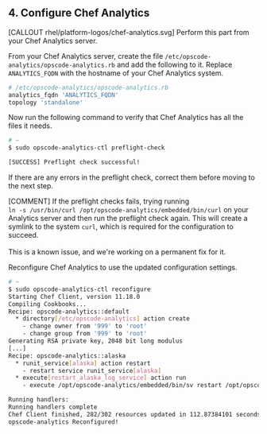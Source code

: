 ## 4. Configure Chef Analytics

[CALLOUT rhel/platform-logos/chef-analytics.svg] Perform this part from your Chef Analytics server.

From your Chef Analytics server, create the file <code class="file-path">/etc/opscode-analytics/opscode-analytics.rb</code> and add the following to it. Replace <code class="placeholder">ANALYTICS\_FQDN</code> with the hostname of your Chef Analytics system.

```ruby
# /etc/opscode-analytics/opscode-analytics.rb
analytics_fqdn 'ANALYTICS_FQDN'
topology 'standalone'
```

Now run the following command to verify that Chef Analytics has all the files it needs.

```bash
# ~
$ sudo opscode-analytics-ctl preflight-check

[SUCCESS] Preflight check successful!
```

If there are any errors in the preflight check, correct them before moving to the next step.

[COMMENT] If the preflight checks fails, trying running<br>`ln -s /usr/bin/curl /opt/opscode-analytics/embedded/bin/curl` on your Analytics server and then run the preflight check again. This will create a symlink to the system `curl`, which is required for the configuration to succeed.<br><br>This is a known issue, and we're working on a permanent fix for it.

Reconfigure Chef Analytics to use the updated configuration settings.

```bash
# ~
$ sudo opscode-analytics-ctl reconfigure
Starting Chef Client, version 11.18.0
Compiling Cookbooks...
Recipe: opscode-analytics::default
  * directory[/etc/opscode-analytics] action create
    - change owner from '999' to 'root'
    - change group from '999' to 'root'
Generating RSA private key, 2048 bit long modulus
[...]
Recipe: opscode-analytics::alaska
  * runit_service[alaska] action restart
    - restart service runit_service[alaska]
  * execute[restart_alaska_log_service] action run
    - execute /opt/opscode-analytics/embedded/bin/sv restart /opt/opscode-analytics/sv/alaska/log

Running handlers:
Running handlers complete
Chef Client finished, 282/302 resources updated in 112.87384101 seconds
opscode-analytics Reconfigured!
```
